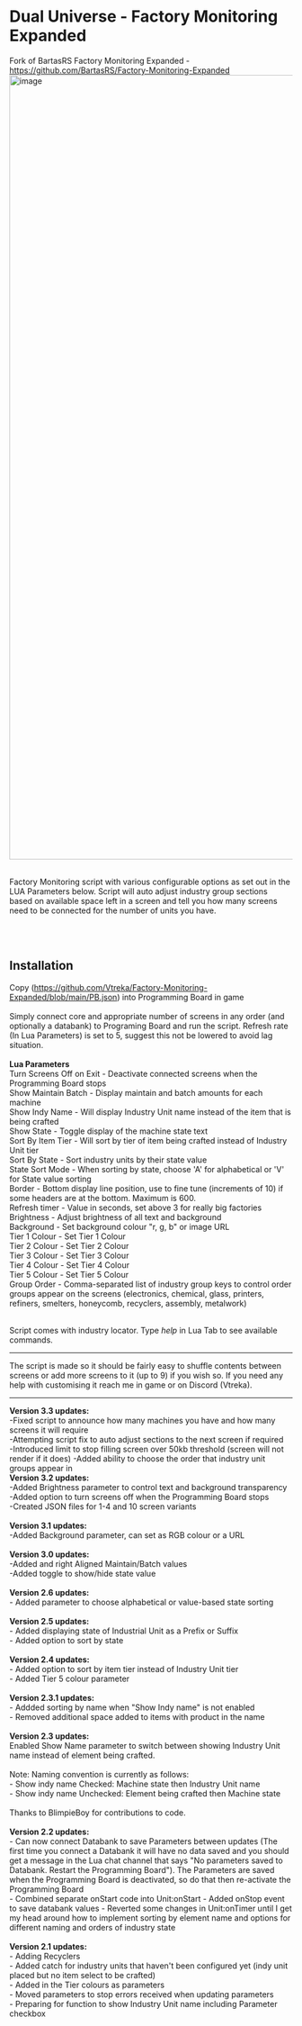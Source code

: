 # Dual Universe - Factory Monitoring Expanded
Fork of BartasRS Factory Monitoring Expanded - https://github.com/BartasRS/Factory-Monitoring-Expanded
<img width="1740" height="1394" alt="image" src="https://github.com/user-attachments/assets/a5823ec7-32ab-4b75-88ba-95f682ec2ac9" />

<br>
Factory Monitoring script with various configurable options as set out in the LUA Parameters below. Script will auto adjust industry group sections based on available space left in a screen and tell you how many screens need to be connected for the number of units you have.<br>

<br><br>
## Installation
Copy (https://github.com/Vtreka/Factory-Monitoring-Expanded/blob/main/PB.json) into Programming Board in game <br><br>
Simply connect core and appropriate number of screens in any order (and optionally a databank) to Programing Board and run the script. Refresh rate (In Lua Parameters) is set to 5, suggest this not be lowered to avoid lag situation.<br><br>
<b>**Lua Parameters**</b><br>
Turn Screens Off on Exit - Deactivate connected screens when the Programming Board stops<br>
Show Maintain Batch - Display maintain and batch amounts for each machine <br>
Show Indy Name - Will display Industry Unit name instead of the item that is being crafted<br>
Show State - Toggle display of the machine state text<br>
Sort By Item Tier - Will sort by tier of item being crafted instead of Industry Unit tier <br>
Sort By State - Sort industry units by their state value <br>
State Sort Mode - When sorting by state, choose 'A' for alphabetical or 'V' for State value sorting <br>
Border - Bottom display line position, use to fine tune (increments of 10) if some headers are at the bottom. Maximum is 600.<br>
Refresh timer - Value in seconds, set above 3 for really big factories<br>
Brightness - Adjust brightness of all text and background <br>
Background - Set background colour "r, g, b" or image URL<br>
Tier 1 Colour - Set Tier 1 Colour<br>
Tier 2 Colour - Set Tier 2 Colour<br>
Tier 3 Colour - Set Tier 3 Colour<br>
Tier 4 Colour - Set Tier 4 Colour<br>
Tier 5 Colour - Set Tier 5 Colour<br>
Group Order - Comma-separated list of industry group keys to control order groups appear on the screens (electronics, chemical, glass, printers, refiners, smelters, honeycomb, recyclers, assembly, metalwork)<br>

<br>
Script comes with industry locator. Type <i>help</i> in Lua Tab to see available commands.

<hr>
The script is made so it should be fairly easy to shuffle contents between screens or add more screens to it (up to 9) if you wish so. If you need any help with customising it reach me in game or on Discord (Vtreka).

<br>
<hr>
<b>Version 3.3 updates:</b><br>
    -Fixed script to announce how many machines you have and how many screens it will require<br>
    -Attempting script fix to auto adjust sections to the next screen if required<br>
    -Introduced limit to stop filling screen over 50kb threshold (screen will not render if it does)
    -Added ability to choose the order that industry unit groups appear in
    
<br>
<b>Version 3.2 updates:</b><br>
    -Added Brightness parameter to control text and background transparency<br>
    -Added option to turn screens off when the Programming Board stops<br>
    -Created JSON files for 1-4 and 10 screen variants<br>
<br>
<b>Version 3.1 updates:</b><br>
    -Added Background parameter, can set as RGB colour or a URL<br>
<br>
<b>Version 3.0 updates:</b><br>
    -Added and right Aligned Maintain/Batch values<br>
    -Added toggle to show/hide state value<br>
<br>
<b>Version 2.6 updates:</b><br>
    - Added parameter to choose alphabetical or value-based state sorting<br>
<br>
<b>Version 2.5 updates:</b><br>
    - Added displaying state of Industrial Unit as a Prefix or Suffix<br>
    - Added option to sort by state<br>
<br>
<b>Version 2.4 updates:</b><br>
    - Added option to sort by item tier instead of Industry Unit tier<br>
    - Added Tier 5 colour parameter<br>
<br>
<b>Version 2.3.1 updates:</b><br>
    - Addded sorting by name when "Show Indy name" is not enabled<br>
    - Removed additional space added to items with product in the name<br>
<br>   
<b>Version 2.3 updates:</b><br>
Enabled Show Name parameter to switch between showing Industry Unit name instead of element being crafted. <br>
<br>
Note: Naming convention is currently as follows:<br>
    - Show indy name Checked: Machine state then Industry Unit name<br>
    - Show indy name Unchecked: Element being crafted then Machine state<br>
<br>
Thanks to BlimpieBoy for contributions to code.<br>
<br>
<b>Version 2.2 updates:</b><br>
    - Can now connect Databank to save Parameters between updates (The first time you connect a Databank it will have no data saved and you should get a message in the Lua chat channel that says "No parameters saved to Databank. Restart the Programming Board"). The Parameters are saved when the Programming Board is deactivated, so do that then re-activate the Programming Board<br>
    - Combined separate onStart code into Unit:onStart
    - Added onStop event to save databank values
    - Reverted some changes in Unit:onTimer until I get my head around how to implement sorting by element name and options for different naming and orders of industry state <br>
<br>
<b>Version 2.1 updates:</b><br>
    - Adding Recyclers<br>
    - Added catch for industry units that haven't been configured yet (indy unit placed but no item select to be crafted)<br>
    - Added in the Tier colours as parameters<br>
    - Moved parameters to stop errors received when updating parameters<br>
    - Preparing for function to show Industry Unit name including Parameter checkbox<br>
